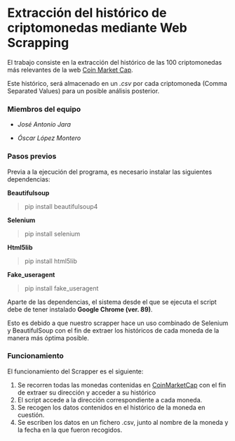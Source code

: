 <H1>Extracción del histórico de criptomonedas mediante Web Scrapping</H1>

El trabajo consiste en la extracción del histórico de las 100 criptomonedas más relevantes 
de la web  [Coin Market Cap](https://coinmarketcap.com).

Este histórico, será almacenado en un *.csv* por cada criptomoneda (Comma Separated Values) para un posible análisis posterior.


<h3>Miembros del equipo</h3> 

* *José Antonio Jara*

* *Óscar López Montero*

<h3>Pasos previos</h3> 

Previa a la ejecución del programa, es necesario instalar las siguientes dependencias:

**Beautifulsoup**
>pip install beautifulsoup4

**Selenium**
>pip install selenium

**Html5lib**
>pip install html5lib

**Fake_useragent**
>pip install fake_useragent

Aparte de las dependencias, el sistema desde el que se ejecuta el script debe de tener instalado
**Google Chrome (ver. 89)**. 

Esto es debido a que nuestro scrapper hace un uso combinado de Selenium 
y BeautifulSoup con el fin de extraer los históricos de cada moneda de la manera más 
óptima posible.

<h3>Funcionamiento</h3> 

El funcionamiento del Scrapper es el siguiente:

1. Se recorren todas las monedas contenidas en [CoinMarketCap](https://coinmarketcap.com) con el fin de extraer
su dirección y acceder a su histórico
2. El script accede a la dirección correspondiente a cada moneda.
3. Se recogen los datos contenidos en el histórico de la moneda en cuestión.
4. Se escriben los datos en un fichero .csv, junto al nombre de la moneda y la fecha en la que fueron
recogidos.
